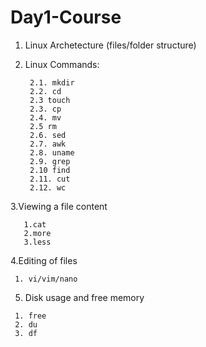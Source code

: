# Day1-Course

  1. Linux Archetecture (files/folder structure)
  
  2. Linux Commands:
  
    
          2.1. mkdir
          2.2. cd
          2.3 touch
          2.3. cp
          2.4. mv
          2.5 rm
          2.6. sed
          2.7. awk
          2.8. uname
          2.9. grep
          2.10 find
          2.11. cut
          2.12. wc
   3.Viewing a file content
    
       1.cat
       2.more
       3.less
       
       
   4.Editing of files
   
     1. vi/vim/nano
     
     
   5. Disk usage and free memory
   
     1. free
     2. du
     3. df
     
       
     
     
        

 
     
